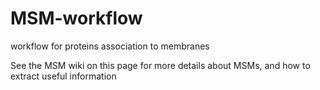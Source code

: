 # MSM-workflow
workflow for proteins association to membranes


See the MSM wiki on this page for more details about MSMs, and how to extract useful information
